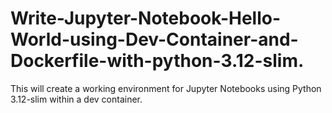 # Write-Jupyter-Notebook-Hello-World-using-Dev-Container-and-Dockerfile-with-python-3.12-slim.
This will create a working environment for Jupyter Notebooks using Python 3.12-slim within a dev container.
